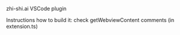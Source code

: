 zhi-shi.ai VSCode plugin

Instructions how to build it: check getWebviewContent comments (in extension.ts)
